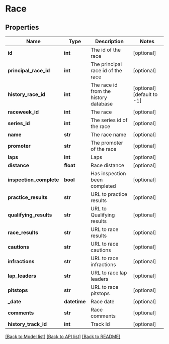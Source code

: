 # Race

## Properties
Name | Type | Description | Notes
------------ | ------------- | ------------- | -------------
**id** | **int** | The id of the race | [optional] 
**principal_race_id** | **int** | The principal race id of the race | [optional] 
**history_race_id** | **int** | The race id from the history database | [optional] [default to -1]
**raceweek_id** | **int** | The race | [optional] 
**series_id** | **int** | The series id of the race | [optional] 
**name** | **str** | The race name | [optional] 
**promoter** | **str** | The promoter of the race | [optional] 
**laps** | **int** | Laps | [optional] 
**distance** | **float** | Race distance | [optional] 
**inspection_complete** | **bool** | Has inspection been completed | [optional] 
**practice_results** | **str** | URL to practice results | [optional] 
**qualifying_results** | **str** | URL to Qualifying results | [optional] 
**race_results** | **str** | URL to race results | [optional] 
**cautions** | **str** | URL to race cautions | [optional] 
**infractions** | **str** | URL to race infractions | [optional] 
**lap_leaders** | **str** | URL to race lap leaders | [optional] 
**pitstops** | **str** | URL to race pitstops | [optional] 
**_date** | **datetime** | Race date | [optional] 
**comments** | **str** | Race comments | [optional] 
**history_track_id** | **int** | Track Id | [optional] 

[[Back to Model list]](../README.md#documentation-for-models) [[Back to API list]](../README.md#documentation-for-api-endpoints) [[Back to README]](../README.md)

